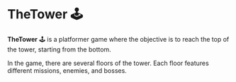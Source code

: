 # TheTower 🕹️

**TheTower** 🕹️ is a platformer game where the objective is to reach the top of the tower, starting from the bottom.

In the game, there are several floors of the tower. Each floor features different missions, enemies, and bosses.
